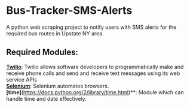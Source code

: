 # Bus-Tracker-SMS-Alerts
A python web scraping project to notify users with SMS alerts for the required bus routes in Upstate NY area. 

## Required Modules:

**[Twilio](https://www.twilio.com/docs/)**: Twilio allows software developers to programmatically make and receive phone calls and send and receive text messages using its web service APIs  
**[Selenium](http://selenium-python.readthedocs.io/)**: Selenium automates browsers.  
**[time]**(https://docs.python.org/2/library/time.html)**: Module which can handle time and date effectively.

